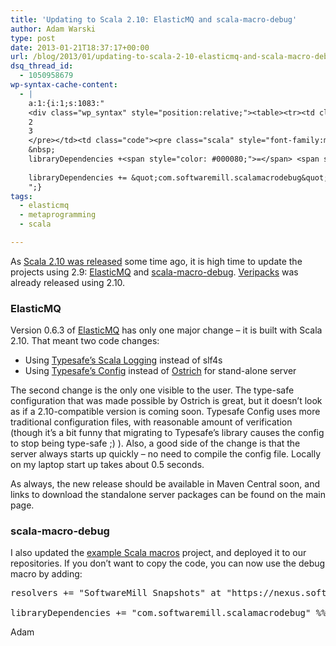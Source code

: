 ```yaml
---
title: 'Updating to Scala 2.10: ElasticMQ and scala-macro-debug'
author: Adam Warski
type: post
date: 2013-01-21T18:37:17+00:00
url: /blog/2013/01/updating-to-scala-2-10-elasticmq-and-scala-macro-debug/
dsq_thread_id:
  - 1050958679
wp-syntax-cache-content:
  - |
    a:1:{i:1;s:1083:"
    <div class="wp_syntax" style="position:relative;"><table><tr><td class="line_numbers"><pre>1
    2
    3
    </pre></td><td class="code"><pre class="scala" style="font-family:monospace;">resolvers +<span style="color: #000080;">=</span> <span style="color: #6666FF;">&quot;SoftwareMill Snapshots&quot;</span> at <span style="color: #6666FF;">&quot;https://nexus.softwaremill.com/content/repositories/snapshots/&quot;</span>
    &nbsp;
    libraryDependencies +<span style="color: #000080;">=</span> <span style="color: #6666FF;">&quot;com.softwaremill.scalamacrodebug&quot;</span> <span style="color: #000080;">%%</span> <span style="color: #6666FF;">&quot;macros&quot;</span> <span style="color: #000080;">%</span> <span style="color: #6666FF;">&quot;0.0.1-SNAPSHOT&quot;</span></pre></td></tr></table><p class="theCode" style="display:none;">resolvers += &quot;SoftwareMill Snapshots&quot; at &quot;https://nexus.softwaremill.com/content/repositories/snapshots/&quot;
    
    libraryDependencies += &quot;com.softwaremill.scalamacrodebug&quot; %% &quot;macros&quot; % &quot;0.0.1-SNAPSHOT&quot;</p></div>
    ";}
tags:
  - elasticmq
  - metaprogramming
  - scala

---
```

As [Scala 2.10 was released][1] some time ago, it is high time to update the projects using 2.9: [ElasticMQ][2] and [scala-macro-debug][3]. [Veripacks][4] was already released using 2.10.

### ElasticMQ

Version 0.6.3 of [ElasticMQ][2] has only one major change &#8211; it is built with Scala 2.10. That meant two code changes:

  * Using [Typesafe&#8217;s Scala Logging][5] instead of slf4s
  * Using [Typesafe&#8217;s Config][6] instead of [Ostrich][7] for stand-alone server

The second change is the only one visible to the user. The type-safe configuration that was made possible by Ostrich is great, but it doesn&#8217;t look as if a 2.10-compatible version is coming soon. Typesafe Config uses more traditional configuration files, with reasonable amount of verification (though it&#8217;s a bit funny that migrating to Typesafe&#8217;s library causes the config to stop being type-safe ;) ). Also, a good side of the change is that the server always starts up quickly &#8211; no need to compile the config file. Locally on my laptop start up takes about 0.5 seconds.

As always, the new release should be available in Maven Central soon, and links to download the standalone server packages can be found on the main page.

### scala-macro-debug

I also updated the [example Scala macros][8] project, and deployed it to our repositories. If you don&#8217;t want to copy the code, you can now use the debug macro by adding:

<pre lang="scala" line="1">resolvers += "SoftwareMill Snapshots" at "https://nexus.softwaremill.com/content/repositories/snapshots/"

libraryDependencies += "com.softwaremill.scalamacrodebug" %% "macros" % "0.0.1-SNAPSHOT"
</pre>

Adam

 [1]: http://www.scala-lang.org/node/27499
 [2]: http://elasticmq.org
 [3]: https://github.com/adamw/scala-macro-debug
 [4]: https://github.com/adamw/veripacks
 [5]: https://github.com/typesafehub/scalalogging
 [6]: https://github.com/typesafehub/config
 [7]: https://github.com/twitter/ostrich
 [8]: http://www.warski.org/blog/2012/12/starting-with-scala-macros-a-short-tutorial/ "Starting with Scala Macros: a short tutorial"
